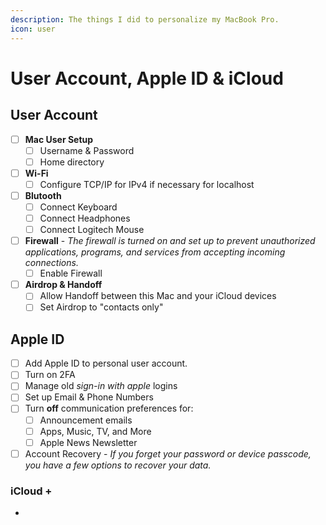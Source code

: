 ```yaml
---
description: The things I did to personalize my MacBook Pro.
icon: user
---
```


# User Account, Apple ID & iCloud

## User Account

* [ ] **Mac User Setup**
  * [ ] Username & Password
  * [ ] Home directory
* [ ] **Wi-Fi**
  * [ ] Configure TCP/IP for IPv4 if necessary for localhost
* [ ] **Blutooth**
  * [ ] Connect Keyboard
  * [ ] Connect Headphones
  * [ ] Connect Logitech Mouse
* [ ] **Firewall** - _The firewall is turned on and set up to prevent unauthorized applications, programs, and services from accepting incoming connections._
  * [ ] Enable Firewall
* [ ] **Airdrop & Handoff**
  * [ ] Allow Handoff between this Mac and your iCloud devices
  * [ ] Set Airdrop to "contacts only"

## Apple ID

* [ ] Add Apple ID to personal user account.
* [ ] Turn on 2FA
* [ ] Manage old _sign-in with apple_ logins
* [ ] Set up Email & Phone Numbers
* [ ] Turn **off** communication preferences for:
  * [ ] Announcement emails
  * [ ] Apps, Music, TV, and More
  * [ ] Apple News Newsletter
* [ ] Account Recovery - _If you forget your password or device passcode, you have a few options to recover your data._

### iCloud +

*
